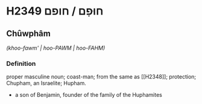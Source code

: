 # H2349 חוּפָם / חופם

## Chûwphâm

_(khoo-fawm' | hoo-PAWM | hoo-FAHM)_

### Definition

proper masculine noun; coast-man; from the same as [[H2348]]; protection; Chupham, an Israelite; Hupham.

- a son of Benjamin, founder of the family of the Huphamites
